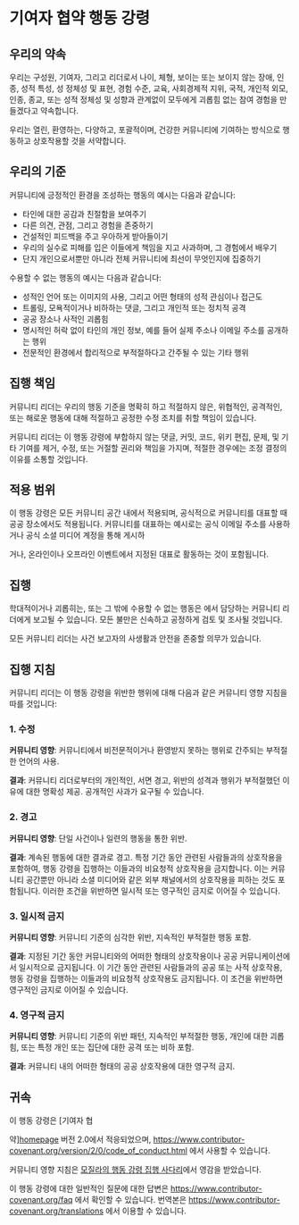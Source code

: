 # 기여자 협약 행동 강령

## 우리의 약속

우리는 구성원, 기여자, 그리고 리더로서 나이, 체형, 보이는 또는 보이지 않는 장애, 인종, 성적 특성, 성 정체성 및 표현, 경험 수준, 교육, 사회경제적 지위, 국적, 개인적 외모, 인종, 종교, 또는 성적 정체성 및 성향과 관계없이 모두에게 괴롭힘 없는 참여 경험을 만들겠다고 약속합니다.

우리는 열린, 환영하는, 다양하고, 포괄적이며, 건강한 커뮤니티에 기여하는 방식으로 행동하고 상호작용할 것을 서약합니다.

## 우리의 기준

커뮤니티에 긍정적인 환경을 조성하는 행동의 예시는 다음과 같습니다:

* 타인에 대한 공감과 친절함을 보여주기
* 다른 의견, 관점, 그리고 경험을 존중하기
* 건설적인 피드백을 주고 우아하게 받아들이기
* 우리의 실수로 피해를 입은 이들에게 책임을 지고 사과하며, 그 경험에서 배우기
* 단지 개인으로서뿐만 아니라 전체 커뮤니티에 최선이 무엇인지에 집중하기

수용할 수 없는 행동의 예시는 다음과 같습니다:

* 성적인 언어 또는 이미지의 사용, 그리고 어떤 형태의 성적 관심이나 접근도
* 트롤링, 모욕적이거나 비하하는 댓글, 그리고 개인적 또는 정치적 공격
* 공공 장소나 사적인 괴롭힘
* 명시적인 허락 없이 타인의 개인 정보, 예를 들어 실제 주소나 이메일 주소를 공개하는 행위
* 전문적인 환경에서 합리적으로 부적절하다고 간주될 수 있는 기타 행위

## 집행 책임

커뮤니티 리더는 우리의 행동 기준을 명확히 하고 적절하지 않은, 위협적인, 공격적인, 또는 해로운 행동에 대해 적절하고 공정한 수정 조치를 취할 책임이 있습니다.

커뮤니티 리더는 이 행동 강령에 부합하지 않는 댓글, 커밋, 코드, 위키 편집, 문제, 및 기타 기여를 제거, 수정, 또는 거절할 권리와 책임을 가지며, 적절한 경우에는 조정 결정의 이유를 소통할 것입니다.

## 적용 범위

이 행동 강령은 모든 커뮤니티 공간 내에서 적용되며, 공식적으로 커뮤니티를 대표할 때 공공 장소에서도 적용됩니다. 커뮤니티를 대표하는 예시로는 공식 이메일 주소를 사용하거나 공식 소셜 미디어 계정을 통해 게시하

거나, 온라인이나 오프라인 이벤트에서 지정된 대표로 활동하는 것이 포함됩니다.

## 집행

학대적이거나 괴롭히는, 또는 그 밖에 수용할 수 없는 행동은 
에서 담당하는 커뮤니티 리더에게 보고될 수 있습니다. 모든 불만은 신속하고 공정하게 검토 및 조사될 것입니다.

모든 커뮤니티 리더는 사건 보고자의 사생활과 안전을 존중할 의무가 있습니다.

## 집행 지침

커뮤니티 리더는 이 행동 강령을 위반한 행위에 대해 다음과 같은 커뮤니티 영향 지침을 따를 것입니다:

### 1. 수정

**커뮤니티 영향**: 커뮤니티에서 비전문적이거나 환영받지 못하는 행위로 간주되는 부적절한 언어의 사용.

**결과**: 커뮤니티 리더로부터의 개인적인, 서면 경고, 위반의 성격과 행위가 부적절했던 이유에 대한 명확성 제공. 공개적인 사과가 요구될 수 있습니다.

### 2. 경고

**커뮤니티 영향**: 단일 사건이나 일련의 행동을 통한 위반.

**결과**: 계속된 행동에 대한 결과로 경고. 특정 기간 동안 관련된 사람들과의 상호작용을 포함하여, 행동 강령을 집행하는 이들과의 비요청적 상호작용을 금지합니다. 이는 커뮤니티 공간뿐만 아니라 소셜 미디어와 같은 외부 채널에서의 상호작용을 피하는 것도 포함됩니다. 이러한 조건을 위반하면 일시적 또는 영구적인 금지로 이어질 수 있습니다.

### 3. 일시적 금지

**커뮤니티 영향**: 커뮤니티 기준의 심각한 위반, 지속적인 부적절한 행동 포함.

**결과**: 지정된 기간 동안 커뮤니티와의 어떠한 형태의 상호작용이나 공공 커뮤니케이션에서 일시적으로 금지됩니다. 이 기간 동안 관련된 사람들과의 공공 또는 사적 상호작용, 행동 강령을 집행하는 이들과의 비요청적 상호작용도 금지됩니다. 이 조건을 위반하면 영구적인 금지로 이어질 수 있습니다.

### 4. 영구적 금지

**커뮤니티 영향**: 커뮤니티 기준의 위반 패턴, 지속적인 부적절한 행동, 개인에 대한 괴롭힘, 또는 특정 개인 또는 집단에 대한 공격 또는 비하 포함.

**결과**: 커뮤니티 내의 어떠한 형태의 공공 상호작용에 대한 영구적 금지.

## 귀속

이 행동 강령은 [기여자 협

약][homepage] 버전 2.0에서 적응되었으며, https://www.contributor-covenant.org/version/2/0/code_of_conduct.html 에서 사용할 수 있습니다.

커뮤니티 영향 지침은 [모질라의 행동 강령 집행 사다리](https://github.com/mozilla/diversity)에서 영감을 받았습니다.

[homepage]: https://www.contributor-covenant.org

이 행동 강령에 대한 일반적인 질문에 대한 답변은 https://www.contributor-covenant.org/faq 에서 확인할 수 있습니다. 번역본은 https://www.contributor-covenant.org/translations 에서 이용할 수 있습니다.